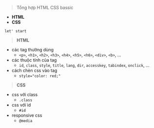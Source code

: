 > Tổng hợp HTML CSS bassic

- **HTML**
- **CSS**

`let' start`

> **HTML**

- các tag thường dùng
  - `<p>`, `<h1>`, `<h2>`, `<h3>`, `<h4>`, `<h5>`, `<h6>`, `<div>`, `<b>`, ...
- các thuộc tính của tag
  - `id`, `class`, `style`, `title`, `lang`, `dir`, `accesskey`, `tabindex`, `onclick`, ...
- cách chèn css vào tag
  - `style="color: red;"`

> **CSS**
- css với class
  - `.class`
- css với id
  - `#id`
- responsive css
  - `@media`
